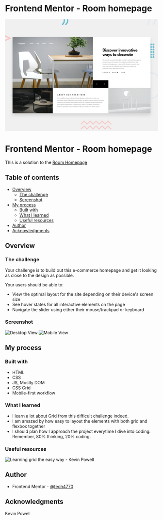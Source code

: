 # Frontend Mentor - Room homepage

![Design preview for the Room homepage coding challenge](./design/desktop-preview.jpg)

# Frontend Mentor - Room homepage

This is a solution to the [Room Homepage](https://teoh4770.github.io/Frontend-Mentor-Room-Homepage/)

## Table of contents

- [Overview](#overview)
  - [The challenge](#the-challenge)
  - [Screenshot](#screenshot)
- [My process](#my-process)
  - [Built with](#built-with)
  - [What I learned](#what-i-learned)
  - [Useful resources](#useful-resources)
- [Author](#author)
- [Acknowledgments](#acknowledgments)

## Overview

### The challenge

Your challenge is to build out this e-commerce homepage and get it looking as close to the design as possible.

Your users should be able to:

- View the optimal layout for the site depending on their device's screen size
- See hover states for all interactive elements on the page
- Navigate the slider using either their mouse/trackpad or keyboard


### Screenshot
![Desktop View](https://user-images.githubusercontent.com/98545971/218180373-489791f5-a18b-4286-85c9-cf139c819afa.png)
![Mobile View](https://user-images.githubusercontent.com/98545971/218180538-a791b72e-8a0f-46fa-88d3-456704a30841.png)

## My process

### Built with

- HTML
- CSS
- JS, Mostly DOM
- CSS Grid
- Mobile-first workflow

### What I learned
- I learn a lot about Grid from this difficult challenge indeed.
- I am amazed by how easy to layout the elements with both grid and flexbox together
- I should plan how I approach the project everytime I dive into coding. Remember, 80% thinking, 20% coding.

### Useful resources
![Learning grid the easy way - Kevin Powell](https://youtu.be/rg7Fvvl3taU)

## Author
- Frontend Mentor - [@teoh4770]([https://www.frontendmentor.io/profile/teoh4770])

## Acknowledgments
Kevin Powell


